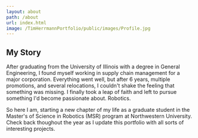 ```yaml
---
layout: about
path: /about
url: index.html
image: /TimHerrmannPortfolio/public/images/Profile.jpg
---
```


## My Story

After graduating from the University of Illinois with a degree in General Engineering, I found myself working in supply chain management for a major corporation.  Everything went well, but after 6 years, multiple promotions, and several relocations, I couldn't shake the feeling that something was missing.  I finally took a leap of faith and left to pursue something I'd become passionate about.  Robotics.

So here I am, starting a new chapter of my life as a graduate student in the Master's of Science in Robotics (MSR) program at Northwestern University.  Check back thoughout the year as I update this portfolio with all sorts of interesting projects.

